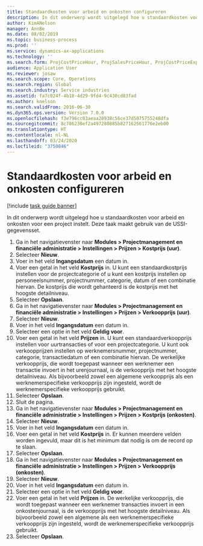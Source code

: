 ```yaml
---
title: Standaardkosten voor arbeid en onkosten configureren
description: In dit onderwerp wordt uitgelegd hoe u standaardkosten voor arbeid en onkosten voor een project instelt.
author: KimANelson
manager: AnnBe
ms.date: 08/02/2019
ms.topic: business-process
ms.prod: ''
ms.service: dynamics-ax-applications
ms.technology: ''
ms.search.form: ProjCostPriceHour, ProjSalesPriceHour, ProjCostPriceExpense, ProjSalesPriceCost
audience: Application User
ms.reviewer: josaw
ms.search.scope: Core, Operations
ms.search.region: Global
ms.search.industry: Service industries
ms.assetid: fa7c024f-4b18-4d29-9fd4-9c430cd83fad
ms.author: knelson
ms.search.validFrom: 2016-06-30
ms.dyn365.ops.version: Version 7.0.0
ms.openlocfilehash: f3e796cc03aeaa28938c56ce37d5075755248dfa
ms.sourcegitcommit: 8c786230ef2a497280885b827162561776e2eb00
ms.translationtype: HT
ms.contentlocale: nl-NL
ms.lasthandoff: 03/24/2020
ms.locfileid: "3750846"
---
```

# <a name="configure-standard-costs-for-labor-and-expenses"></a>Standaardkosten voor arbeid en onkosten configureren

[!include [task guide banner](../../includes/task-guide-banner.md)]

In dit onderwerp wordt uitgelegd hoe u standaardkosten voor arbeid en onkosten voor een project instelt. Deze taak maakt gebruik van de USSI-gegevensset.

1. Ga in het navigatievenster naar **Modules > Projectmanagement en financiële administratie > Instellingen > Prijzen > Kostprijs (uur)**.
2. Selecteer **Nieuw**.
3. Voer in het veld **Ingangsdatum** een datum in.
4. Voer een getal in het veld **Kostprijs** in. U kunt een standaardkostprijs instellen voor de projectcategorie of u kunt een kostprijs instellen op personeelsnummer, projectnummer, categorie, datum of een combinatie hiervan. De kostprijs die wordt gehanteerd is de kostprijs met het hoogste detailniveau.  
5. Selecteer **Opslaan**.
6. Ga in het navigatievenster naar **Modules > Projectmanagement en financiële administratie > Instellingen > Prijzen > Verkoopprijs (uur)**.
7. Selecteer **Nieuw**.
8. Voer in het veld **Ingangsdatum** een datum in.
9. Selecteer een optie in het veld **Geldig voor**.
10. Voer een getal in het veld **Prijzen** in. U kunt een standaardverkoopprijs instellen voor uurtransacties of voor een projectcategorie. U kunt ook verkoopprijzen instellen op werknemersnummer, projectnummer, categorie, transactiedatum of een combinatie hiervan. De werkelijke verkoopprijs, die wordt toegepast wanneer een werknemer een transactie invoert in het urenjournaal, is de verkoopprijs met het hoogste detailniveau. Als bijvoorbeeld zowel een algemene verkoopprijs als een werknemerspecifieke verkoopprijs zijn ingesteld, wordt de werknemerspecifieke verkoopprijs gebruikt.  
11. Selecteer **Opslaan**.
12. Sluit de pagina.
13. Ga in het navigatievenster naar **Modules > Projectmanagement en financiële administratie > Instellingen > Prijzen > Kostprijs (onkosten)**.
14. Selecteer **Nieuw**.
15. Voer in het veld **Ingangsdatum** een datum in.
16. Voer een getal in het veld **Kostprijs** in. Er kunnen meerdere velden worden ingevuld, maar dit is het minimum dat nodig is om de record op te slaan.  
17. Selecteer **Opslaan**.
18. Ga in het navigatievenster naar **Modules > Projectmanagement en financiële administratie > Instellingen > Prijzen > Verkoopprijs (onkosten)**.
19. Selecteer **Nieuw**.
20. Voer in het veld **Ingangsdatum** een datum in.
21. Selecteer een optie in het veld **Geldig voor**.
22. Voer een getal in het veld **Prijzen** in. De werkelijke verkoopprijs, die wordt toegepast wanneer een werknemer transacties invoert in een onkostenjournaal, is de verkoopprijs met het hoogste detailniveau. Als bijvoorbeeld zowel een algemene als een werknemerspecifieke verkoopprijs zijn ingesteld, wordt de werknemerspecifieke verkoopprijs gebruikt.  
23. Selecteer **Opslaan**.

